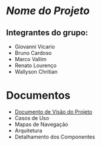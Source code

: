 # *Nome do Projeto*

## Integrantes do grupo:

* Giovanni Vicario
* Bruno Cardoso
* Marco Vallim
* Renato Lourenço
* Wallyson Chritian

# Documentos

* [Documento de Visão do Projeto](1-visao/index)
* Casos de Uso
* Mapas de Navegação
* Arquitetura
* Detalhamento dos Componentes
